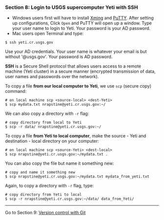 ### Section 8: Login to USGS supercomputer Yeti with SSH

- Windows users first will have to install [Xming](https://gitlab.cr.usgs.gov/hpc-arc/yeti-user-docs/wikis/wiki/Xming) and [PuTTY](https://gitlab.cr.usgs.gov/hpc-arc/yeti-user-docs/wikis/wiki/Putty). After setting up configurations, Click `Open` and PuTTY will open up a window. Type your user name to login to Yeti. Your password is your AD password. 
- Mac users open Terminal and type:

```
$ ssh yeti.cr.usgs.gov
```

Use your AD credentials. Your user name is whatever your email is but without '@usgs.gov'. Your password is AD password. 

**SSH** is a Secure Shell protocol that allows users access to a remote machine (Yeti cluster) in a secure manner (encrypted transmission of data, user names and passwords over the network).

To copy a file **from our local computer to Yeti**, we use `scp` (secure copy) command:

```
# on local machine scp <source-local> <dest-Yeti>
$ scp mydata.txt nrapstine@yeti.cr.usgs.gov:~/
```

We can also copy a directory with `-r` flag:

```
# copy directory from local to Yeti
$ scp -r data/ nrapstine@yeti.cr.usgs.gov:~/
```

To copy a file **from Yeti to local computer**, make the source - Yeti and destination - local directory on your computer: 

```
# on local machine scp <source-Yeti> <dest-local>
$ scp nrapstine@yeti.cr.usgs.gov:~/mydata.txt .
```

You can also copy the file but name it something new:

```
# copy and name it something new
$ scp nrapstine@yeti.cr.usgs.gov:~/mydata.txt mydata_from_yeti.txt
```

Again, to copy a directory with `-r` flag, type:

```
# copy directory from Yeti to local
$ scp -r nrapstine@yeti.cr.usgs.gov:~/data/ data_from_Yeti/
```

------

Go to Section 9: [Version control with Git](./Git)
